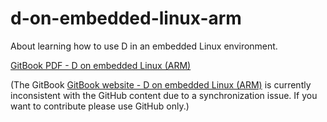 # d-on-embedded-linux-arm

About learning how to use D in an embedded Linux environment.

[GitBook PDF - D on embedded Linux (ARM)](https://www.gitbook.com/download/pdf/book/fkromer/d-on-embedded-linux-arm)

(The GitBook [GitBook website - D on embedded Linux (ARM)](https://fkromer.gitbooks.io/d-on-embedded-linux-arm/content/) is currently inconsistent with the GitHub content due to a synchronization issue. If you want to contribute please use GitHub only.)

